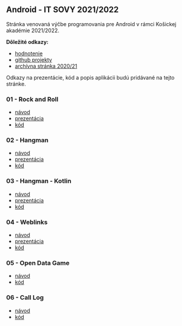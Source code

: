 ## Android - IT SOVY 2021/2022

Stránka venovaná výčbe programovania pre Android v rámci Košickej akadémie 2021/2022.

**Dôležité odkazy:**

* [hodnotenie](hodnotenie2021.md)
* [github projekty](https://github.com/miroslav-opiela?tab=repositories)
* [archívna stránka 2020/21](android2020.md)



Odkazy na prezentácie, kód a popis aplikácii budú pridávané na tejto stránke.



### 01 - Rock and Roll 

* [návod](2021/01-rock-and-roll.md)
* [prezentácia](2021/01-rock-and-roll.pdf)
* [kód](https://github.com/miroslav-opiela/itsovy-2021-rockAndRoll)

### 02 - Hangman

* [návod](2021/02-hangman.md)
* [prezentácia](2021/02-hangman.pdf)
* [kód](https://github.com/miroslav-opiela/itsovy-2021-hangman)

### 03 - Hangman - Kotlin

* [návod](2021/03-hangman_kotlin.md)
* [prezentácia](2021/03-hangman-kotlin.pdf)
* [kód](https://github.com/miroslav-opiela/itsovy-2021-hangmanKotlin)

### 04 - Weblinks

* [návod](2021/04-weblinks.md)
* [prezentácia](2021/04-weblinks.pdf)
* [kód](https://github.com/miroslav-opiela/itsovy-2021-weblinks)

### 05 - Open Data Game

* [návod](2021/05-open-data-game.md)
* [kód](https://github.com/miroslav-opiela/itsovy-2021-open-data-game)

### 06 - Call Log

* [návod](2021/06-calllog.md)
* [kód](https://github.com/miroslav-opiela/itsovy-2021-call-log)
